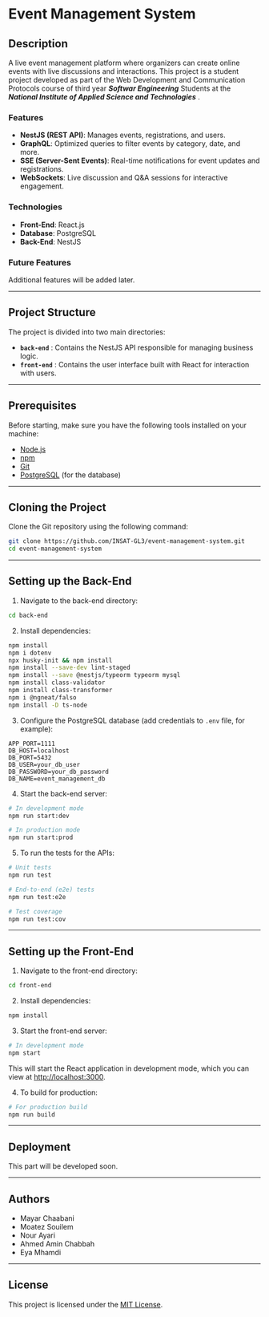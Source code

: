 # Event Management System

## Description

A live event management platform where organizers can create online events with live discussions and interactions. This project is a student project developed as part of the Web Development and Communication Protocols course of third year ***Softwar Engineering***  Students at the ***National Institute of Applied Science and Technologies*** .

### Features

- **NestJS (REST API)**: Manages events, registrations, and users.
- **GraphQL**: Optimized queries to filter events by category, date, and more.
- **SSE (Server-Sent Events)**: Real-time notifications for event updates and registrations.
- **WebSockets**: Live discussion and Q&A sessions for interactive engagement.

### Technologies

- **Front-End**: React.js
- **Database**: PostgreSQL
- **Back-End**: NestJS

### Future Features

Additional features will be added later.

---

## Project Structure

The project is divided into two main directories:
- **`back-end`** : Contains the NestJS API responsible for managing business logic.
- **`front-end`** : Contains the user interface built with React for interaction with users.

---

## Prerequisites

Before starting, make sure you have the following tools installed on your machine:
- [Node.js](https://nodejs.org/)
- [npm](https://www.npmjs.com/)
- [Git](https://git-scm.com/)
- [PostgreSQL](https://www.postgresql.org/) (for the database)

---

## Cloning the Project

Clone the Git repository using the following command:

```bash
git clone https://github.com/INSAT-GL3/event-management-system.git
cd event-management-system
```

---

## Setting up the Back-End

1. Navigate to the back-end directory:

```bash
cd back-end
```

2. Install dependencies:

```bash
npm install
npm i dotenv
npx husky-init && npm install
npm install --save-dev lint-staged
npm install --save @nestjs/typeorm typeorm mysql
npm install class-validator
npm install class-transformer
npm i @ngneat/falso
npm install -D ts-node


```

3. Configure the PostgreSQL database (add credentials to `.env` file, for example):

```plaintext
APP_PORT=1111
DB_HOST=localhost
DB_PORT=5432
DB_USER=your_db_user
DB_PASSWORD=your_db_password
DB_NAME=event_management_db
```

4. Start the back-end server:

```bash
# In development mode
npm run start:dev

# In production mode
npm run start:prod
```

5. To run the tests for the APIs:

```bash
# Unit tests
npm run test

# End-to-end (e2e) tests
npm run test:e2e

# Test coverage
npm run test:cov
```

---

## Setting up the Front-End

1. Navigate to the front-end directory:

```bash
cd front-end
```

2. Install dependencies:

```bash
npm install
```

3. Start the front-end server:

```bash
# In development mode
npm start
```

This will start the React application in development mode, which you can view at [http://localhost:3000](http://localhost:3000).

4. To build for production:

```bash
# For production build
npm run build
```

---

## Deployment

This part will be developed soon.

---

## Authors

- Mayar Chaabani
- Moatez Souilem
- Nour Ayari
- Ahmed Amin Chabbah
- Eya Mhamdi

---

## License

This project is licensed under the [MIT License](https://github.com/nestjs/nest/blob/master/LICENSE).
